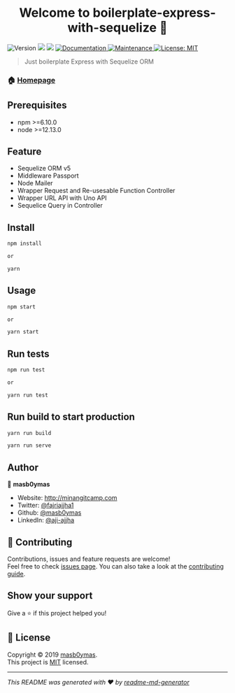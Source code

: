 <h1 align="center">Welcome to boilerplate-express-with-sequelize 👋</h1>
<p>
  <img alt="Version" src="https://img.shields.io/badge/version-0.0.1-blue.svg?cacheSeconds=2592000" />
  <img src="https://img.shields.io/badge/npm-%3E%3D6.10.0-blue.svg" />
  <img src="https://img.shields.io/badge/node-%3E%3D12.13.0-blue.svg" />
  <a href="https://github.com/masb0ymas/boilerplate-express-with-sequelize#readme" target="_blank">
    <img alt="Documentation" src="https://img.shields.io/badge/documentation-yes-brightgreen.svg" />
  </a>
  <a href="https://github.com/masb0ymas/boilerplate-express-with-sequelize/graphs/commit-activity" target="_blank">
    <img alt="Maintenance" src="https://img.shields.io/badge/Maintained%3F-yes-green.svg" />
  </a>
  <a href="https://github.com/masb0ymas/boilerplate-express-with-sequelize/blob/master/LICENSE" target="_blank">
    <img alt="License: MIT" src="https://img.shields.io/github/license/masb0ymas/boilerplate-express-with-sequelize" />
  </a>
</p>

> Just boilerplate Express with Sequelize ORM

### 🏠 [Homepage](https://github.com/masb0ymas/boilerplate-express-with-sequelize)

## Prerequisites

- npm >=6.10.0
- node >=12.13.0

## Feature

- Sequelize ORM v5
- Middleware Passport
- Node Mailer
- Wrapper Request and Re-usesable Function Controller
- Wrapper URL API with Uno API
- Sequelice Query in Controller

## Install

```sh
npm install

or

yarn
```

## Usage

```sh
npm start

or

yarn start
```

## Run tests

```sh
npm run test

or

yarn run test
```

## Run build to start production

```sh
yarn run build

yarn run serve
```

## Author

👤 **masb0ymas**

- Website: http://minangitcamp.com
- Twitter: [@fajriajjha1](fajriajjha1)
- Github: [@masb0ymas](https://github.com/masb0ymas)
- LinkedIn: [@aji-ajjha](aji-ajjha-58a248b7/)

## 🤝 Contributing

Contributions, issues and feature requests are welcome!<br />Feel free to check [issues page](https://github.com/masb0ymas/boilerplate-express-with-sequelize/issues). You can also take a look at the [contributing guide](https://github.com/masb0ymas/boilerplate-express-with-sequelize/blob/master/CONTRIBUTING.md).

## Show your support

Give a ⭐️ if this project helped you!

## 📝 License

Copyright © 2019 [masb0ymas](https://github.com/masb0ymas).<br />
This project is [MIT](https://github.com/masb0ymas/boilerplate-express-with-sequelize/blob/master/LICENSE) licensed.

---

_This README was generated with ❤️ by [readme-md-generator](https://github.com/kefranabg/readme-md-generator)_
